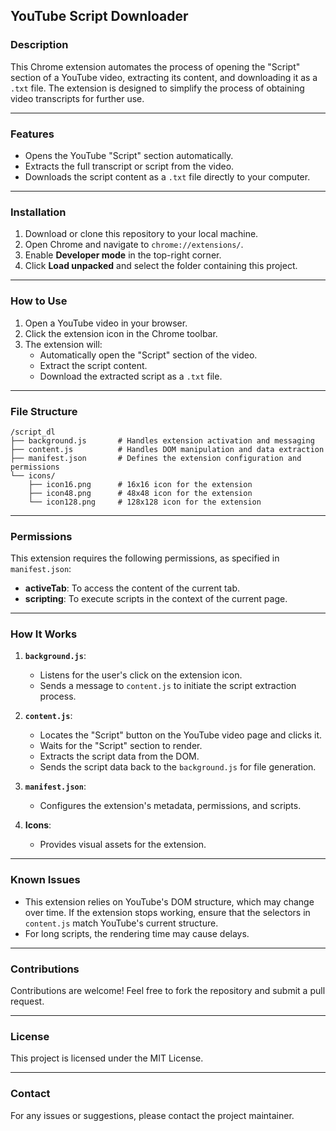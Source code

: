 ## **YouTube Script Downloader**

### **Description**
This Chrome extension automates the process of opening the "Script" section of a YouTube video, extracting its content, and downloading it as a `.txt` file. The extension is designed to simplify the process of obtaining video transcripts for further use.

---

### **Features**
- Opens the YouTube "Script" section automatically.
- Extracts the full transcript or script from the video.
- Downloads the script content as a `.txt` file directly to your computer.

---

### **Installation**
1. Download or clone this repository to your local machine.
2. Open Chrome and navigate to `chrome://extensions/`.
3. Enable **Developer mode** in the top-right corner.
4. Click **Load unpacked** and select the folder containing this project.

---

### **How to Use**
1. Open a YouTube video in your browser.
2. Click the extension icon in the Chrome toolbar.
3. The extension will:
   - Automatically open the "Script" section of the video.
   - Extract the script content.
   - Download the extracted script as a `.txt` file.

---

### **File Structure**
```
/script_dl
├── background.js       # Handles extension activation and messaging
├── content.js          # Handles DOM manipulation and data extraction
├── manifest.json       # Defines the extension configuration and permissions
└── icons/
    ├── icon16.png      # 16x16 icon for the extension
    ├── icon48.png      # 48x48 icon for the extension
    └── icon128.png     # 128x128 icon for the extension
```

---

### **Permissions**
This extension requires the following permissions, as specified in `manifest.json`:
- **activeTab**: To access the content of the current tab.
- **scripting**: To execute scripts in the context of the current page.

---

### **How It Works**
1. **`background.js`**:
   - Listens for the user's click on the extension icon.
   - Sends a message to `content.js` to initiate the script extraction process.

2. **`content.js`**:
   - Locates the "Script" button on the YouTube video page and clicks it.
   - Waits for the "Script" section to render.
   - Extracts the script data from the DOM.
   - Sends the script data back to the `background.js` for file generation.

3. **`manifest.json`**:
   - Configures the extension's metadata, permissions, and scripts.

4. **Icons**:
   - Provides visual assets for the extension.

---

### **Known Issues**
- This extension relies on YouTube's DOM structure, which may change over time. If the extension stops working, ensure that the selectors in `content.js` match YouTube's current structure.
- For long scripts, the rendering time may cause delays.

---

### **Contributions**
Contributions are welcome! Feel free to fork the repository and submit a pull request.

---

### **License**
This project is licensed under the MIT License.

---

### **Contact**
For any issues or suggestions, please contact the project maintainer.